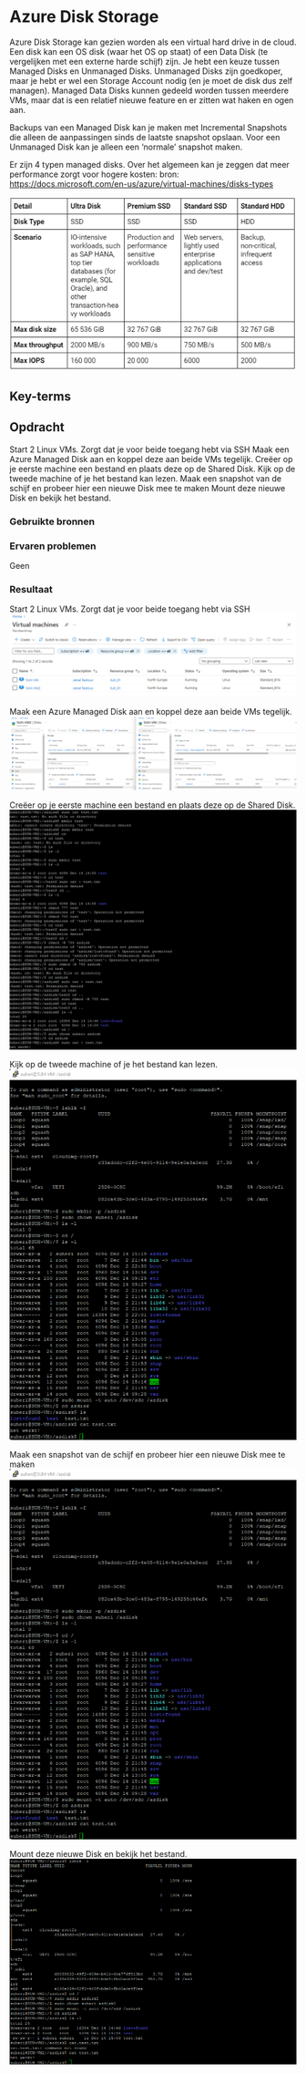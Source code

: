 # Azure Disk Storage

Azure Disk Storage kan gezien worden als een virtual hard drive in de cloud. Een disk kan een OS disk (waar het OS op staat) of een Data Disk (te vergelijken met een externe harde schijf) zijn. Je hebt een keuze tussen Managed Disks en Unmanaged Disks. Unmanaged Disks zijn goedkoper, maar je hebt er wel een Storage Account nodig (en je moet de disk dus zelf managen). Managed Data Disks kunnen gedeeld worden tussen meerdere VMs, maar dat is een relatief nieuwe feature en er zitten wat haken en ogen aan.

Backups van een Managed Disk kan je maken met Incremental Snapshots die alleen de aanpassingen sinds de laatste snapshot opslaan. Voor een Unmanaged Disk kan je alleen een ‘normale’ snapshot maken.

Er zijn 4 typen managed disks. Over het algemeen kan je zeggen dat meer performance zorgt voor hogere kosten:
bron: https://docs.microsoft.com/en-us/azure/virtual-machines/disks-types

![screenshot Desktop](../00_includes/AZ/AZ-07_01.png)

## Key-terms

## Opdracht

Start 2 Linux VMs. Zorgt dat je voor beide toegang hebt via SSH
Maak een Azure Managed Disk aan en koppel deze aan beide VMs tegelijk.
Creëer op je eerste machine een bestand en plaats deze op de Shared Disk.
Kijk op de tweede machine of je het bestand kan lezen.
Maak een snapshot van de schijf en probeer hier een nieuwe Disk mee te maken
Mount deze nieuwe Disk en bekijk het bestand. 

### Gebruikte bronnen

### Ervaren problemen

Geen

### Resultaat

Start 2 Linux VMs. Zorgt dat je voor beide toegang hebt via SSH
![screenshot Desktop](../00_includes/AZ/AZ-07_07.png)

Maak een Azure Managed Disk aan en koppel deze aan beide VMs tegelijk.
![screenshot Desktop](../00_includes/AZ/AZ-07_02.png)

Creëer op je eerste machine een bestand en plaats deze op de Shared Disk.
![screenshot Desktop](../00_includes/AZ/AZ-07_03.png)

Kijk op de tweede machine of je het bestand kan lezen.
![screenshot Desktop](../00_includes/AZ/AZ-07_001.png)

Maak een snapshot van de schijf en probeer hier een nieuwe Disk mee te maken
![screenshot Desktop](../00_includes/AZ/AZ-07_001.png)

Mount deze nieuwe Disk en bekijk het bestand. 
![screenshot Desktop](../00_includes/AZ/AZ-07_11.png)